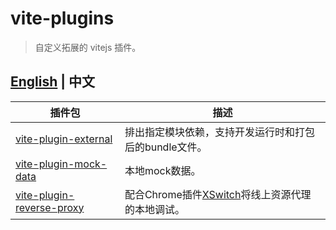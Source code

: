 # vite-plugins

> 自定义拓展的 vitejs 插件。

## [English](./README.md) | 中文


插件包 | 描述
-------- | -----------
[vite-plugin-external](packages/vite-plugin-external) | 排出指定模块依赖，支持开发运行时和打包后的bundle文件。
[vite-plugin-mock-data](packages/vite-plugin-mock-data) | 本地mock数据。
[vite-plugin-reverse-proxy](packages/vite-plugin-reverse-proxy) | 配合Chrome插件[XSwitch](https://chrome.google.com/webstore/detail/xswitch/idkjhjggpffolpidfkikidcokdkdaogg)将线上资源代理的本地调试。
